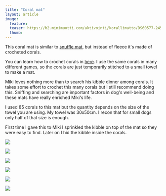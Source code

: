 ```yaml
---
title: "Coral mat"
layout: article
image:
  feature:
  teaser: https://b2.minimuutti.com/aktivointi/korallimatto/DS60577-245px.jpg
  thumb:
---
```


This coral mat is similar to [snuffle mat](/en/brain-games/snuffle-mat/), but instead of fleece it's made of crocheted corals.

You can learn how to crochet corals in [here](/en/brain-games/corals/). I use the same corals in many different games, so the corals are just temporarily stitched to a small towel to make a mat.

Miki loves nothing more than to search his kibble dinner among corals. It takes some effort to crochet this many corals but I still recommend doing this. Sniffing and searching are important factors in dog's well-being and these mats have really enriched Miki's life.

I used 85 corals to this mat but the quantity depends on the size of the towel you are using. My towel was 30x50cm. I recon that for small dogs only half of that size is enough.

First time I gave this to Miki I sprinkled the kibble on top of the mat so they were easy to find. Later on I hid the kibble inside the corals.

![](https://b2.minimuutti.com/aktivointi/korallimatto/DS60525-800px.jpg)

![](https://b2.minimuutti.com/aktivointi/korallimatto/DS60577-800px.jpg)

![](https://b2.minimuutti.com/aktivointi/korallimatto/DS60641-800px.jpg)

![](https://b2.minimuutti.com/aktivointi/korallimatto/DS60671-800px.jpg)

![](https://b2.minimuutti.com/aktivointi/korallimatto/DS60699-800px.jpg)

![](https://b2.minimuutti.com/aktivointi/korallimatto/DS60331-800px.jpg)
